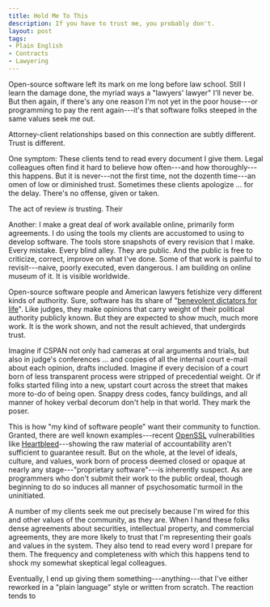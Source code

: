 ```yaml
---
title: Hold Me To This
description: If you have to trust me, you probably don't.
layout: post
tags:
- Plain English
- Contracts
- Lawyering
---
```


Open-source software left its mark on me long before law school.  Still I learn the damage done, the myriad ways a "lawyers' lawyer" I'll never be.  But then again, if there's any one reason I'm not yet in the poor house---or programming to pay the rent again---it's that software folks steeped in the same values seek me out.

Attorney-client relationships based on this connection are subtly different.  Trust is different.

One symptom:  These clients tend to read every document I give them.  Legal colleagues often find it hard to believe how often---and how thoroughly---this happens.  But it is never---not the first time, not the dozenth time---an omen of low or diminished trust.  Sometimes these clients apologize ... for the delay.  There's no offense, given or taken.

The act of review _is_ trusting.  Their

Another:  I make a great deal of work available online, primarily form agreements.  I do using the tools my clients are accustomed to using to develop software.  The tools store snapshots of every revision that I make.  Every mistake.  Every blind alley.  They are public.  And the public is free to criticize, correct, improve on what I've done.  Some of that work is painful to revisit---naive, poorly executed, even dangerous.  I am building on online museum of it.  It is visible worldwide.

Open-source software people and American lawyers fetishize very different kinds of authority.  Sure, software has its share of "[benevolent dictators for life][BDFL]".  Like judges, they make opinions that carry weight of their political authority publicly known.  But they are expected to show much, much more work.  It is the work shown, and not the result achieved, that undergirds trust.

Imagine if CSPAN not only had cameras at oral arguments and trials, but also in judge's conferences ... and copies of all the internal court e-mail about each opinion, drafts included.  Imagine if every decision of a court born of less transparent process were stripped of precedential weight.  Or if folks started filing into a new, upstart court across the street that makes more to-do of being open.  Snappy dress codes, fancy buildings, and all manner of hokey verbal decorum don't help in that world.  They mark the poser.

[BDFL]: https://en.wikipedia.org/wiki/Benevolent_dictator_for_life

This is how "my kind of software people" want their community to function.  Granted, there are well known examples---recent [OpenSSL] vulnerabilities like [Heartbleed]---showing the raw material of accountability aren't sufficient to guarantee result.  But on the whole, at the level of ideals, culture, and values, work born of process deemed closed or opaque at nearly any stage---"proprietary software"---is inherently suspect.  As are programmers who don't submit their work to the public ordeal, though beginning to do so induces all manner of psychosomatic turmoil in the uninitiated.

[OpenSSL]: https://www.openssl.org

[Heartbleed]: https://www.heartbleed.com

A number of my clients seek me out precisely because I'm wired for this and other values of the community, as they are.  When I hand these folks dense agreements about securities, intellectual property, and commercial agreements, they are more likely to trust that I'm representing their goals and values in the system.  They also tend to read every word I prepare for them.  The frequency and completeness with which this happens tend to shock my somewhat skeptical legal colleagues.

Eventually, I end up giving them something---anything---that I've either reworked in a "plain language" style or written from scratch.  The reaction tends to
